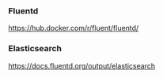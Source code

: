 

### Fluentd
https://hub.docker.com/r/fluent/fluentd/

### Elasticsearch
https://docs.fluentd.org/output/elasticsearch